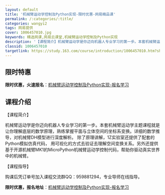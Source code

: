 ```yaml
---
layout: default
title: '机械臂运动学控制及Python实现-限时优惠-网易精品课'
permalink: /:categories/:title/
categories: wangyi2
tags: 网易提供
cover: 1006457010.jpg
keywords: 精选网课,网易云课堂,机械臂运动学控制及Python实现
description: '【课程简介】机械臂运动学是你迈向机器人专业学习的第一步。本套机械臂运动学主题课程就是让你理解底层的数学原理，熟练掌握平面'
classid: 1006457010
targetlink: https://study.163.com/course/introduction/1006457010.htm?share=1&shareId=1025206652&utm_campaign=share&utm_medium=iphoneShare&utm_source=&utm_u=1025206652
---
```


## 限时特惠

**限时优惠，火速报名**：[机械臂运动学控制及Python实现-报名学习](https://study.163.com/course/introduction/1006457010.htm?share=1&shareId=1025206652&utm_campaign=share&utm_medium=iphoneShare&utm_source=&utm_u=1025206652)

## 课程介绍

【课程简介】

机械臂运动学是你迈向机器人专业学习的第一步。本套机械臂运动学主题课程就是让你理解底层的数学原理，熟练掌握平面与立体空间的坐标系变换。详细的数学推导，对机械臂DH模型进行深度解析。 除了原理讲解，1Z实验室还提供了配套的Python模拟仿真代码， 用可视化的方式去验证去理解空间变换关系。另外还提供基于开源机械臂MK1的MicroPython机械臂运动学控制代码，帮助你驱动真实世界中的机械臂。



【课程指导】

购课后凭订单号加入课程交流群QQ：959881294，专业导师在线指导。

**限时优惠，报名地址**：[机械臂运动学控制及Python实现-报名学习](https://study.163.com/course/introduction/1006457010.htm?share=1&shareId=1025206652&utm_campaign=share&utm_medium=iphoneShare&utm_source=&utm_u=1025206652)

